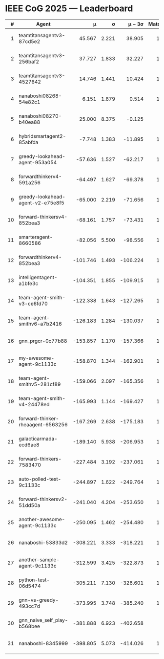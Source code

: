 # IEEE CoG 2025 — Leaderboard

| # | Agent | μ | σ | μ − 3σ | Matches | Updated |
|---:|---|---:|---:|---:|---:|---|
| 1 | teamtitansagentv3-87cd5e2 | 45.567 | 2.221 | 38.905 | 1420 | 2025-08-27 05:40 |
| 2 | teamtitansagentv3-256baf2 | 37.727 | 1.833 | 32.227 | 1360 | 2025-08-27 05:40 |
| 3 | teamtitansagentv3-4527642 | 14.746 | 1.441 | 10.424 | 1300 | 2025-08-27 05:40 |
| 4 | nanaboshi08268-54e82c1 | 6.151 | 1.879 | 0.514 | 1140 | 2025-08-27 05:40 |
| 5 | nanaboshi08270-b40ea88 | 25.000 | 8.375 | -0.125 | 100 | 2025-08-27 05:40 |
| 6 | hybridsmartagent2-85abfda | -7.748 | 1.383 | -11.895 | 1053 | 2025-08-27 05:40 |
| 7 | greedy-lookahead-agent-953a054 | -57.636 | 1.527 | -62.217 | 1318 | 2025-08-27 05:40 |
| 8 | forwardthinkerv4-591a256 | -64.497 | 1.627 | -69.378 | 1098 | 2025-08-27 05:40 |
| 9 | greedy-lookahead-agent-v2-e75e8f5 | -65.000 | 2.219 | -71.656 | 1178 | 2025-08-27 05:40 |
| 10 | forward-thinkersv4-852bea3 | -68.161 | 1.757 | -73.431 | 1292 | 2025-08-27 05:40 |
| 11 | smarteragent-8660586 | -82.056 | 5.500 | -98.556 | 1086 | 2025-08-27 05:40 |
| 12 | forwardthinkerv4-852bea3 | -101.746 | 1.493 | -106.224 | 1075 | 2025-08-27 05:40 |
| 13 | intelligentagent-a1bfe3c | -104.351 | 1.855 | -109.915 | 1162 | 2025-08-27 05:40 |
| 14 | team-agent-smith-v3-ce6fd70 | -122.338 | 1.643 | -127.265 | 1440 | 2025-08-27 05:40 |
| 15 | team-agent-smithv6-a7b2416 | -126.183 | 1.284 | -130.037 | 1560 | 2025-08-27 05:40 |
| 16 | gnn_prgcr-0c77b88 | -153.857 | 1.170 | -157.366 | 1080 | 2025-08-27 05:40 |
| 17 | my-awesome-agent-9c1133c | -158.870 | 1.344 | -162.901 | 1900 | 2025-08-27 05:40 |
| 18 | team-agent-smithv5-281cf89 | -159.066 | 2.097 | -165.356 | 1560 | 2025-08-27 05:40 |
| 19 | team-agent-smith-v4-24478ed | -165.993 | 1.144 | -169.427 | 1280 | 2025-08-27 05:40 |
| 20 | forward-thinker-rheaagent-6563256 | -167.269 | 2.638 | -175.183 | 1462 | 2025-08-27 05:40 |
| 21 | galacticarmada-ecd6ae8 | -189.140 | 5.938 | -206.953 | 1260 | 2025-08-27 05:40 |
| 22 | forward-thinkers-7583470 | -227.484 | 3.192 | -237.061 | 1400 | 2025-08-27 05:40 |
| 23 | auto-polled-test-9c1133c | -244.897 | 1.622 | -249.764 | 1140 | 2025-08-27 05:40 |
| 24 | forward-thinkersv2-51dd50a | -241.040 | 4.204 | -253.650 | 1462 | 2025-08-27 05:40 |
| 25 | another-awesome-agent-9c1133c | -250.095 | 1.462 | -254.480 | 1460 | 2025-08-27 05:40 |
| 26 | nanaboshi-53833d2 | -308.221 | 3.333 | -318.221 | 1300 | 2025-08-27 05:40 |
| 27 | another-sample-agent-9c1133c | -312.599 | 3.425 | -322.873 | 1600 | 2025-08-27 05:40 |
| 28 | python-test-06d5474 | -305.211 | 7.130 | -326.601 | 1100 | 2025-08-27 05:40 |
| 29 | gnn-vs-greedy-493cc7d | -373.995 | 3.748 | -385.240 | 1260 | 2025-08-27 05:40 |
| 30 | gnn_naive_self_play-b568bee | -381.888 | 6.923 | -402.658 | 980 | 2025-08-27 05:40 |
| 31 | nanaboshi-8345999 | -398.805 | 5.073 | -414.026 | 1340 | 2025-08-27 05:40 |
